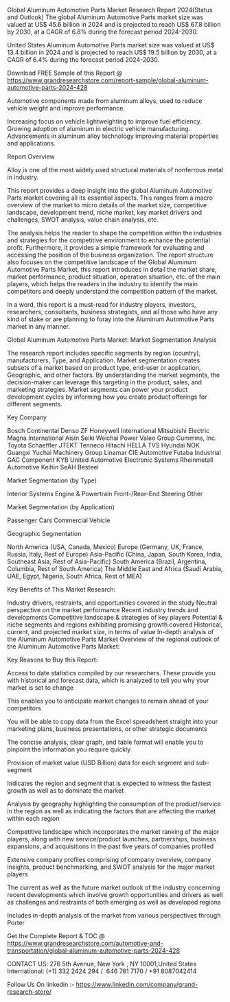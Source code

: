Global Aluminum Automotive Parts Market Research Report 2024(Status and Outlook)
The global Aluminum Automotive Parts market size was valued at US$ 45.6 billion in 2024 and is projected to reach US$ 67.8 billion by 2030, at a CAGR of 6.8% during the forecast period 2024-2030.

United States Aluminum Automotive Parts market size was valued at US$ 13.4 billion in 2024 and is projected to reach US$ 19.5 billion by 2030, at a CAGR of 6.4% during the forecast period 2024-2030.

Download FREE Sample of this Report @ https://www.grandresearchstore.com/report-sample/global-aluminum-automotive-parts-2024-428

Automotive components made from aluminum alloys, used to reduce vehicle weight and improve performance.

Increasing focus on vehicle lightweighting to improve fuel efficiency. Growing adoption of aluminum in electric vehicle manufacturing. Advancements in aluminum alloy technology improving material properties and applications.

Report Overview

Alloy is one of the most widely used structural materials of nonferrous metal in industry.

This report provides a deep insight into the global Aluminum Automotive Parts market covering all its essential aspects. This ranges from a macro overview of the market to micro details of the market size, competitive landscape, development trend, niche market, key market drivers and challenges, SWOT analysis, value chain analysis, etc.

The analysis helps the reader to shape the competition within the industries and strategies for the competitive environment to enhance the potential profit. Furthermore, it provides a simple framework for evaluating and accessing the position of the business organization. The report structure also focuses on the competitive landscape of the Global Aluminum Automotive Parts Market, this report introduces in detail the market share, market performance, product situation, operation situation, etc. of the main players, which helps the readers in the industry to identify the main competitors and deeply understand the competition pattern of the market.

In a word, this report is a must-read for industry players, investors, researchers, consultants, business strategists, and all those who have any kind of stake or are planning to foray into the Aluminum Automotive Parts market in any manner.

Global Aluminum Automotive Parts Market: Market Segmentation Analysis

The research report includes specific segments by region (country), manufacturers, Type, and Application. Market segmentation creates subsets of a market based on product type, end-user or application, Geographic, and other factors. By understanding the market segments, the decision-maker can leverage this targeting in the product, sales, and marketing strategies. Market segments can power your product development cycles by informing how you create product offerings for different segments.

Key Company

Bosch
Continental
Denso
ZF
Honeywell International
Mitsubishi Electric
Magna International
Aisin Seiki
Weichai Power
Valeo Group
Cummins, Inc.
Toyota
Schaeffler
JTEKT
Tenneco
Hitachi
HELLA
TVS
Hyundai
NOK
Guangxi Yuchai Machinery Group
Linamar
CIE Automotive
Futaba Industrial
GAC Component
KYB
United Automotive Electronic Systems
Rheinmetall Automotive
Keihin
SeAH Besteel

Market Segmentation (by Type)

Interior Systems
Engine & Powertrain
Front-/Rear-End
Steering
Other

Market Segmentation (by Application)

Passenger Cars
Commercial Vehicle

Geographic Segmentation

North America (USA, Canada, Mexico)
Europe (Germany, UK, France, Russia, Italy, Rest of Europe)
Asia-Pacific (China, Japan, South Korea, India, Southeast Asia, Rest of Asia-Pacific)
South America (Brazil, Argentina, Columbia, Rest of South America)
The Middle East and Africa (Saudi Arabia, UAE, Egypt, Nigeria, South Africa, Rest of MEA)

Key Benefits of This Market Research:

Industry drivers, restraints, and opportunities covered in the study
Neutral perspective on the market performance
Recent industry trends and developments
Competitive landscape & strategies of key players
Potential & niche segments and regions exhibiting promising growth covered
Historical, current, and projected market size, in terms of value
In-depth analysis of the Aluminum Automotive Parts Market
Overview of the regional outlook of the Aluminum Automotive Parts Market:

Key Reasons to Buy this Report:

Access to date statistics compiled by our researchers. These provide you with historical and forecast data, which is analyzed to tell you why your market is set to change

This enables you to anticipate market changes to remain ahead of your competitors

You will be able to copy data from the Excel spreadsheet straight into your marketing plans, business presentations, or other strategic documents

The concise analysis, clear graph, and table format will enable you to pinpoint the information you require quickly

Provision of market value (USD Billion) data for each segment and sub-segment

Indicates the region and segment that is expected to witness the fastest growth as well as to dominate the market

Analysis by geography highlighting the consumption of the product/service in the region as well as indicating the factors that are affecting the market within each region

Competitive landscape which incorporates the market ranking of the major players, along with new service/product launches, partnerships, business expansions, and acquisitions in the past five years of companies profiled

Extensive company profiles comprising of company overview, company insights, product benchmarking, and SWOT analysis for the major market players

The current as well as the future market outlook of the industry concerning recent developments which involve growth opportunities and drivers as well as challenges and restraints of both emerging as well as developed regions

Includes in-depth analysis of the market from various perspectives through Porter

Get the Complete Report & TOC @ https://www.grandresearchstore.com/automotive-and-transportation/global-aluminum-automotive-parts-2024-428

CONTACT US:
276 5th Avenue, New York , NY 10001,United States
International: (+1) 332 2424 294 /  646 781 7170 / +91 8087042414

Follow Us On linkedin :- https://www.linkedin.com/company/grand-research-store/
